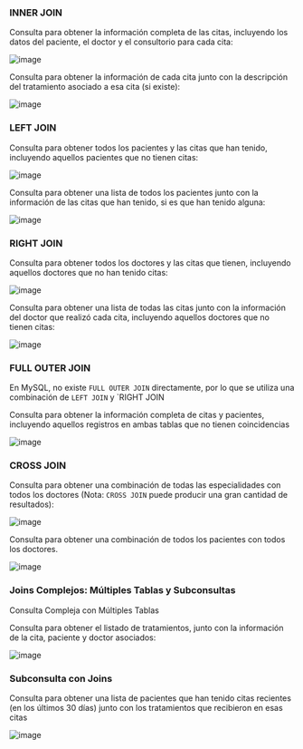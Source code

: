 ### INNER JOIN 

Consulta para obtener la información completa de las citas, incluyendo los datos del paciente, el doctor y el consultorio para cada cita: 

 ![image](https://github.com/user-attachments/assets/ec7c5f90-9536-4cc2-acb0-4416a0c20e70)

Consulta para obtener la información de cada cita junto con la descripción del tratamiento asociado a esa cita (si existe): 

 ![image](https://github.com/user-attachments/assets/25c3c538-6b28-47d9-9f4a-9dfb21d04f8f)


### LEFT JOIN 

Consulta para obtener todos los pacientes y las citas que han tenido, incluyendo aquellos pacientes que no tienen citas: 
 
![image](https://github.com/user-attachments/assets/a104d714-f1a8-4476-913f-63f25ed14ccf)

Consulta para obtener una lista de todos los pacientes junto con la información de las citas que han tenido, si es que han tenido alguna: 

 ![image](https://github.com/user-attachments/assets/eb847b99-5dee-4b55-bc75-9226012ea874)


### RIGHT JOIN 

Consulta para obtener todos los doctores y las citas que tienen, incluyendo aquellos doctores que no han tenido citas: 

![image](https://github.com/user-attachments/assets/d26c5647-b390-4996-b171-db70029cc53c)

Consulta para obtener una lista de todas las citas junto con la información del doctor que realizó cada cita, incluyendo aquellos doctores que no tienen citas: 

 ![image](https://github.com/user-attachments/assets/35d9cc9f-a3ea-4dc6-945f-7d690f6f25f9)

### FULL OUTER JOIN 

En MySQL, no existe `FULL OUTER JOIN` directamente, por lo que se utiliza una combinación de `LEFT JOIN` y `RIGHT JOIN  

Consulta para obtener la información completa de citas y pacientes, incluyendo aquellos registros en ambas tablas que no tienen coincidencias 

 ![image](https://github.com/user-attachments/assets/d067cd14-ef5b-471f-9049-bfd5b5c8f81e)


### CROSS JOIN 

Consulta para obtener una combinación de todas las especialidades con todos los doctores (Nota: `CROSS JOIN` puede producir una gran cantidad de resultados): 

![image](https://github.com/user-attachments/assets/6c432599-1a75-48d1-aed8-2b58da9bcf1f)

Consulta para obtener una combinación de todos los pacientes con todos los doctores. 

![image](https://github.com/user-attachments/assets/26fc4e20-18e7-4db6-a545-165812188ff7)


### Joins Complejos: Múltiples Tablas y Subconsultas 

Consulta Compleja con Múltiples Tablas 

Consulta para obtener el listado de tratamientos, junto con la información de la cita, paciente y doctor asociados: 

![image](https://github.com/user-attachments/assets/9917c7fc-e9bc-4869-8d98-dc4d4cb373d4)

 
### Subconsulta con Joins 

Consulta para obtener una lista de pacientes que han tenido citas recientes (en los últimos 30 días) junto con los tratamientos que recibieron en esas citas 

![image](https://github.com/user-attachments/assets/3851d5ab-41da-41b3-9006-7959332bd2ff)

